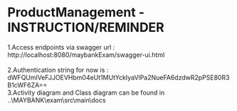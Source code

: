 # ProductManagement - INSTRUCTION/REMINDER

1.Access endpoints via swagger url : http://localhost:8080/maybankExam/swagger-ui.html </br>
</br>
2.Authentication string for now is : dWFQUmlVeFJJOEVHbm04eUt1MUtYckIyaVlPa2NueFA6dzdwR2pPSE80R3B1cWF6ZA==
<br>
3.Activity diagram and Class diagram can be found in ..\MAYBANK\exam\src\main\docs
